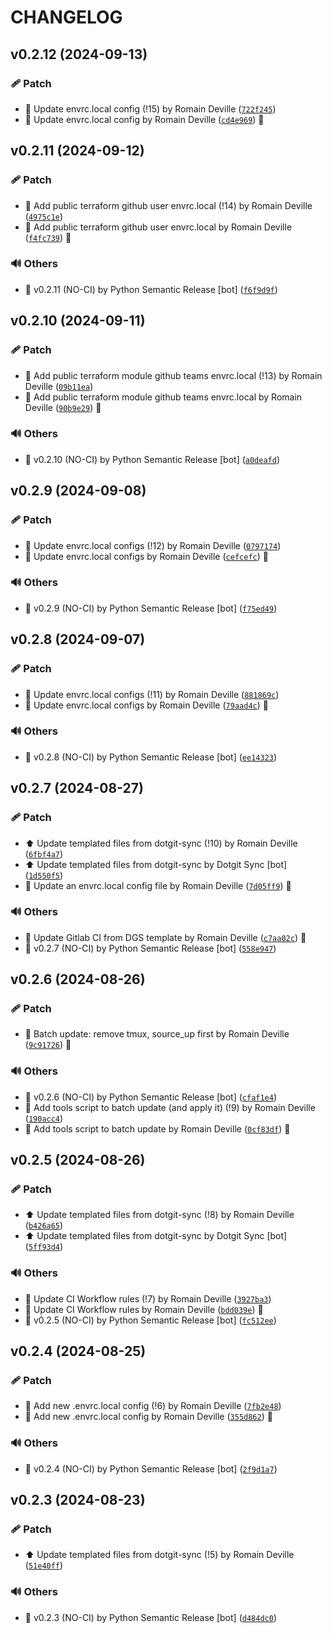 <!-- markdownlint-disable-file -->
# CHANGELOG

## v0.2.12 (2024-09-13)

### 🩹 Patch

  * 🔧 Update envrc.local config (!15) by Romain Deville ([`722f245`](https://framagit.org/rdeville-private/dotfiles/direnv-data/-/commit/722f24516f726c77d54c19549cb7d8ae04cfe0bb))
  * 🔧 Update envrc.local config by Romain Deville ([`cd4e969`](https://framagit.org/rdeville-private/dotfiles/direnv-data/-/commit/cd4e9695b3837686a097b7539bb2c889d4c9ef49)) 🔏

## v0.2.11 (2024-09-12)

### 🩹 Patch

  * 🔧 Add public terraform github user envrc.local (!14) by Romain Deville ([`4975c1e`](https://framagit.org/rdeville-private/dotfiles/direnv-data/-/commit/4975c1e4a3f488e1ac62451e1437bbc47186c1cd))
  * 🔧 Add public terraform github user envrc.local by Romain Deville ([`f4fc739`](https://framagit.org/rdeville-private/dotfiles/direnv-data/-/commit/f4fc7398127278bfa9d83ed375789405a31dd54c)) 🔏

### 🔊 Others

  * 🔖 v0.2.11 (NO-CI) by Python Semantic Release [bot] ([`f6f9d9f`](https://framagit.org/rdeville-private/dotfiles/direnv-data/-/commit/f6f9d9f66cb08fc460bcc6c088b13ba38b9bc1cd))

## v0.2.10 (2024-09-11)

### 🩹 Patch

  * 🔧 Add public terraform module github teams envrc.local (!13) by Romain Deville ([`09b11ea`](https://framagit.org/rdeville-private/dotfiles/direnv-data/-/commit/09b11ea95551d30570489c451ce1d761afcb70fe))
  * 🔧 Add public terraform module github teams envrc.local by Romain Deville ([`90b9e29`](https://framagit.org/rdeville-private/dotfiles/direnv-data/-/commit/90b9e2930f0cf368b669a324f1523a098099b53d)) 🔏

### 🔊 Others

  * 🔖 v0.2.10 (NO-CI) by Python Semantic Release [bot] ([`a0deafd`](https://framagit.org/rdeville-private/dotfiles/direnv-data/-/commit/a0deafd3ecdf983fc0370383ac9c5964f01d9fa6))

## v0.2.9 (2024-09-08)

### 🩹 Patch

  * 🔧 Update envrc.local configs (!12) by Romain Deville ([`0797174`](https://framagit.org/rdeville-private/dotfiles/direnv-data/-/commit/07971748750a1458dd400e380f3f5557db4272c2))
  * 🔧 Update envrc.local configs by Romain Deville ([`cefcefc`](https://framagit.org/rdeville-private/dotfiles/direnv-data/-/commit/cefcefc13a679faf385247d61c4e47a69ccd5f8f)) 🔏

### 🔊 Others

  * 🔖 v0.2.9 (NO-CI) by Python Semantic Release [bot] ([`f75ed49`](https://framagit.org/rdeville-private/dotfiles/direnv-data/-/commit/f75ed4949a6aa33c049fc5ab649d30e9ed58d808))

## v0.2.8 (2024-09-07)

### 🩹 Patch

  * 🔧 Update envrc.local configs (!11) by Romain Deville ([`881869c`](https://framagit.org/rdeville-private/dotfiles/direnv-data/-/commit/881869c6623a0d1aa480869433f2bf4c0a512e53))
  * 🔧 Update envrc.local configs by Romain Deville ([`79aad4c`](https://framagit.org/rdeville-private/dotfiles/direnv-data/-/commit/79aad4c67c1a2ede70627ee8ec016fcd46019b5e)) 🔏

### 🔊 Others

  * 🔖 v0.2.8 (NO-CI) by Python Semantic Release [bot] ([`ee14323`](https://framagit.org/rdeville-private/dotfiles/direnv-data/-/commit/ee14323c45c44d48bbcf9f0d6a44812ad36b8684))

## v0.2.7 (2024-08-27)

### 🩹 Patch

  * ⬆️ Update templated files from dotgit-sync (!10) by Romain Deville ([`6fbf4a7`](https://framagit.org/rdeville-private/dotfiles/direnv-data/-/commit/6fbf4a7a7e706b6918344e664ea503f77446d6db))
  * ⬆️ Update templated files from dotgit-sync by Dotgit Sync [bot] ([`1d550f5`](https://framagit.org/rdeville-private/dotfiles/direnv-data/-/commit/1d550f58546b1e53f157025785b6473e4f8d791d))
  * 🔧 Update an envrc.local config file by Romain Deville ([`7d05ff9`](https://framagit.org/rdeville-private/dotfiles/direnv-data/-/commit/7d05ff9e3b0d4717619e32e4136edd4b0e9f3a93)) 🔏

### 🔊 Others

  * 👷 Update Gitlab CI from DGS template by Romain Deville ([`c7aa02c`](https://framagit.org/rdeville-private/dotfiles/direnv-data/-/commit/c7aa02ce8c8697ac5198aebef7ec76905fd924f5)) 🔏
  * 🔖 v0.2.7 (NO-CI) by Python Semantic Release [bot] ([`558e947`](https://framagit.org/rdeville-private/dotfiles/direnv-data/-/commit/558e947887907839102c7dab195c958f49470cc7))

## v0.2.6 (2024-08-26)

### 🩹 Patch

  * 🔧 Batch update: remove tmux, source_up first by Romain Deville ([`9c91726`](https://framagit.org/rdeville-private/dotfiles/direnv-data/-/commit/9c91726c1d46555ca8f7d487730873e7ae4e70df)) 🔏

### 🔊 Others

  * 🔖 v0.2.6 (NO-CI) by Python Semantic Release [bot] ([`cfaf1e4`](https://framagit.org/rdeville-private/dotfiles/direnv-data/-/commit/cfaf1e483163a0049eee47276fa1715fd17d4c96))
  * 🔨 Add tools script to batch update (and apply it) (!9) by Romain Deville ([`190acc4`](https://framagit.org/rdeville-private/dotfiles/direnv-data/-/commit/190acc46d385b0e87cdcb0fe468cf16a60537c88))
  * 🔨 Add tools script to batch update by Romain Deville ([`0cf83df`](https://framagit.org/rdeville-private/dotfiles/direnv-data/-/commit/0cf83df141001fdf7487f3dae9dee329f0509613)) 🔏

## v0.2.5 (2024-08-26)

### 🩹 Patch

  * ⬆️ Update templated files from dotgit-sync (!8) by Romain Deville ([`b426a65`](https://framagit.org/rdeville-private/dotfiles/direnv-data/-/commit/b426a65db404dd841130b1a37c8daba7c06ca972))
  * ⬆️ Update templated files from dotgit-sync by Dotgit Sync [bot] ([`5ff93d4`](https://framagit.org/rdeville-private/dotfiles/direnv-data/-/commit/5ff93d4b4b123a06fdb1668b488caa90922131f4))

### 🔊 Others

  * 💚 Update CI Workflow rules (!7) by Romain Deville ([`3927ba3`](https://framagit.org/rdeville-private/dotfiles/direnv-data/-/commit/3927ba38befb0a5e70386595f81caed92647890d))
  * 💚 Update CI Workflow rules by Romain Deville ([`bdd039e`](https://framagit.org/rdeville-private/dotfiles/direnv-data/-/commit/bdd039e0e5fb31bb12633270f079f459df9a2560)) 🔏
  * 🔖 v0.2.5 (NO-CI) by Python Semantic Release [bot] ([`fc512ee`](https://framagit.org/rdeville-private/dotfiles/direnv-data/-/commit/fc512eeed1f1f574610942548534409372aaa284))

## v0.2.4 (2024-08-25)

### 🩹 Patch

  * 🔧 Add new .envrc.local config (!6) by Romain Deville ([`7fb2e48`](https://framagit.org/rdeville-private/dotfiles/direnv-data/-/commit/7fb2e48486ab30f40404f0e0754651a11434cfed))
  * 🔧 Add new .envrc.local config by Romain Deville ([`355d862`](https://framagit.org/rdeville-private/dotfiles/direnv-data/-/commit/355d86276c9badc95fe458a59866e496f424113c)) 🔏

### 🔊 Others

  * 🔖 v0.2.4 (NO-CI) by Python Semantic Release [bot] ([`2f9d1a7`](https://framagit.org/rdeville-private/dotfiles/direnv-data/-/commit/2f9d1a736c0532c620d64dfeebaac9c4a472a923))

## v0.2.3 (2024-08-23)

### 🩹 Patch

  * ⬆️ Update templated files from dotgit-sync (!5) by Romain Deville ([`51e40ff`](https://framagit.org/rdeville-private/dotfiles/direnv-data/-/commit/51e40ff3e822f294af87f6beb013aafa1c13c421))

### 🔊 Others

  * 🔖 v0.2.3 (NO-CI) by Python Semantic Release [bot] ([`d484dc0`](https://framagit.org/rdeville-private/dotfiles/direnv-data/-/commit/d484dc071af4f9f6140790d2357667daa09abfd6))
